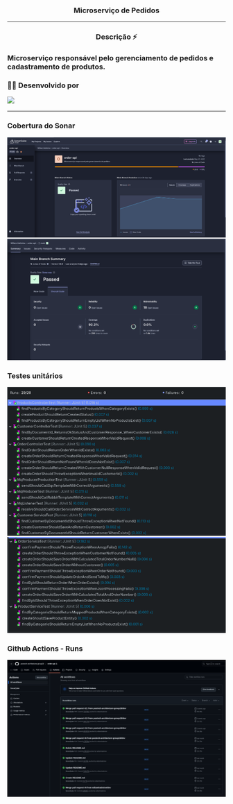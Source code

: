 <h3 align="center">Microserviço de Pedidos</h3>
<hr>

<h3 align="center">Descrição ⚡</h3>

<h3>Microserviço responsável pelo gerenciamento de pedidos e cadastramento de produtos.
<h3>

### 👨‍💼 Desenvolvido por

![](https://img.shields.io/badge/RM358148-Wiliam%20Hatimine-blue)


<hr>

### Cobertura do Sonar
![Sonar Cloud](./assets/sonar_cloud.png)
<br />
![Code Coverage](./assets/sonar_coverage.png)


### Testes unitários

![Unit Tests](./assets/unit-tests1.png)
![Unit Tests](./assets/unit-tests2.png)


 
### Github Actions - Runs

![Github Actions Runs](./assets/github_actions_run.png)
